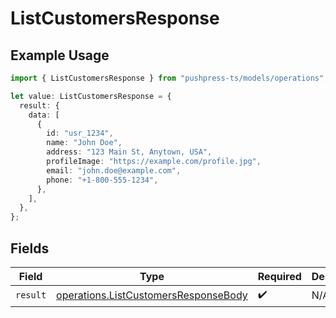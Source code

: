# ListCustomersResponse

## Example Usage

```typescript
import { ListCustomersResponse } from "pushpress-ts/models/operations";

let value: ListCustomersResponse = {
  result: {
    data: [
      {
        id: "usr_1234",
        name: "John Doe",
        address: "123 Main St, Anytown, USA",
        profileImage: "https://example.com/profile.jpg",
        email: "john.doe@example.com",
        phone: "+1-800-555-1234",
      },
    ],
  },
};
```

## Fields

| Field                                                                                        | Type                                                                                         | Required                                                                                     | Description                                                                                  |
| -------------------------------------------------------------------------------------------- | -------------------------------------------------------------------------------------------- | -------------------------------------------------------------------------------------------- | -------------------------------------------------------------------------------------------- |
| `result`                                                                                     | [operations.ListCustomersResponseBody](../../models/operations/listcustomersresponsebody.md) | :heavy_check_mark:                                                                           | N/A                                                                                          |